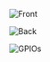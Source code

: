 ![Front](https://github.com/user-attachments/assets/55e08b77-1f3a-409a-bd9e-cc1e6350fbc8)

![Back](https://github.com/user-attachments/assets/3a5e11e1-3079-4f68-b201-1c90f87e69fa)

![GPIOs](https://github.com/user-attachments/assets/b254a191-0c7c-4d46-98fe-fb4f1c79cdca)
